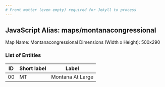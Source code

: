 ```yaml
---
# Front matter (even empty) required for Jekyll to process
---
```


## JavaScript Alias: maps/montanacongressional

Map Name: Montanacongressional
Dimensions (Width x Height): 500x290





### List of Entities

ID | Short label | Label
---|---|---|
00|MT|Montana At Large


